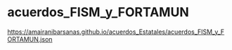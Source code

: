 # acuerdos_FISM_y_FORTAMUN
https://amairanibarsanas.github.io/acuerdos_Estatales/acuerdos_FISM_y_FORTAMUN.json
